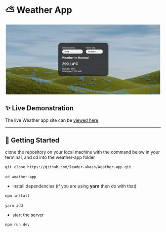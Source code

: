 # ⛅ Weather App
<div align="center">
<img src="./public/img/weather-img.png" alt="weather app ss" width="500px" />
</div>


## ✨ Live Demonstration

The live Weather app site can be [viewed here](https://akweatherapp.vercel.app/)

---


## 🔌 Getting Started
clone the repository on your local machine with the command below in your terminal, and cd into the weather-app folder

```
git clone https://github.com/leader-akash/Weather-app.git

cd weather-app
```

- install dependencies (if you are using **yarn** then do with that)

```
npm install

yarn add
```

- start the server

```
npm run dev
```
